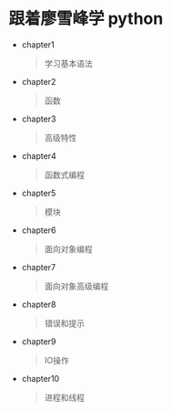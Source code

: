 # 跟着廖雪峰学 python
* chapter1
    >学习基本语法
* chapter2
    >函数
* chapter3
    >高级特性
* chapter4
    >函数式编程
* chapter5
    >模块
* chapter6
    >面向对象编程
* chapter7
    >面向对象高级编程
* chapter8
    >错误和提示
* chapter9
    >IO操作
* chapter10
    >进程和线程
